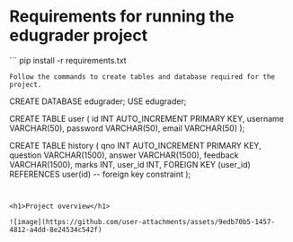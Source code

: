 <h1>Requirements for running the edugrader project</h1>
```
pip install -r requirements.txt

```
Follow the commands to create tables and database required for the project.
```
CREATE DATABASE edugrader;
USE edugrader;

CREATE TABLE user (
    id INT AUTO_INCREMENT PRIMARY KEY,
    username VARCHAR(50),
    password VARCHAR(50),
    email VARCHAR(50)
);


CREATE TABLE history (
    qno INT AUTO_INCREMENT PRIMARY KEY,
    question VARCHAR(1500),
    answer VARCHAR(1500),
    feedback VARCHAR(1500),
    marks INT,
    user_id INT,
    FOREIGN KEY (user_id) REFERENCES user(id)  -- foreign key constraint
);
```


<h1>Project overview</h1>

![image](https://github.com/user-attachments/assets/9edb70b5-1457-4812-a4dd-8e24534c542f)


